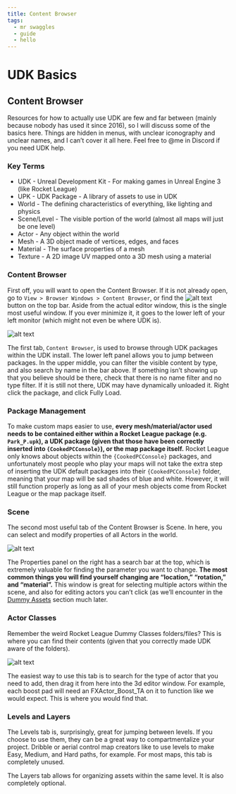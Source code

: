 ```yaml
---
title: Content Browser
tags:
  - mr swaggles
  - guide
  - hello
---
```

# UDK Basics

## Content Browser

Resources for how to actually use UDK are few and far between (mainly because nobody has used it since 2016), so I will discuss some of the basics here. Things are hidden in menus, with unclear iconography and unclear names, and I can’t cover it all here. Feel free to @me in Discord if you need UDK help.

### Key Terms

* UDK - Unreal Development Kit - For making games in Unreal Engine 3 (like Rocket League)
* UPK - UDK Package - A library of assets to use in UDK
* World - The defining characteristics of everything, like lighting and physics
* Scene/Level - The visible portion of the world (almost all maps will just be one level)
* Actor - Any object within the world
* Mesh - A 3D object made of vertices, edges, and faces
* Material - The surface properties of a mesh
* Texture - A 2D image UV mapped onto a 3D mesh using a material

### Content Browser

First off, you will want to open the Content Browser. If it is not already open, go to `View > Browser Windows > Content Browser`, or find the ![alt text](~@images/UDK/essential/image61.png) button on the top bar. Aside from the actual editor window, this is the single most useful window. If you ever minimize it, it goes to the lower left of your left monitor (which might not even be where UDK is).

![alt text](~@images/UDK/essential/image34.png "The browser of content")

The first tab, `Content Browser`, is used to browse through UDK packages within the UDK install. The lower left panel allows you to jump between packages. In the upper middle, you can filter the visible content by type, and also search by name in the bar above. If something isn’t showing up that you believe should be there, check that there is no name filter and no type filter. If it is still not there, UDK may have dynamically unloaded it. Right click the package, and click Fully Load.

### Package Management

To make custom maps easier to use, **every mesh/material/actor used needs to be contained either within a Rocket League package (e.g. `Park_P.upk`), a UDK package (given that those have been correctly inserted into `{CookedPCConsole}`), or the map package itself.** Rocket League only knows about objects within the `{CookedPCConsole}` packages, and unfortunately most people who play your maps will not take the extra step of inserting the UDK default packages into their `{CookedPCConsole}` folder, meaning that your map will be sad shades of blue and white. However, it will still function properly as long as all of your mesh objects come from Rocket League or the map package itself.

### Scene

The second most useful tab of the Content Browser is Scene. In here, you can select and modify properties of all Actors in the world.

![alt text](~@images/UDK/essential/image196.png "The browser of scene actors")

The Properties panel on the right has a search bar at the top, which is extremely valuable for finding the parameter you want to change. **The most common things you will find yourself changing are “location,” “rotation,” and “material”.** This window is great for selecting multiple actors within the scene, and also for editing actors you can’t click (as we’ll encounter in the [Dummy Assets](../guide/udk/14_dummy_assets.md) section much later.

### Actor Classes

Remember the weird Rocket League Dummy Classes folders/files? This is where you can find their contents (given that you correctly made UDK aware of the folders).

![alt text](~@images/UDK/essential/image105.png "The browser of actor classes")

The easiest way to use this tab is to search for the type of actor that you need to add, then drag it from here into the 3d editor window. For example, each boost pad will need an FXActor_Boost_TA on it to function like we would expect. This is where you would find that.

### Levels and Layers

The Levels tab is, surprisingly, great for jumping between levels. If you choose to use them, they can be a great way to compartmentalize your project. Dribble or aerial control map creators like to use levels to make Easy, Medium, and Hard paths, for example. For most maps, this tab is completely unused.

The Layers tab allows for organizing assets within the same level. It is also completely optional.
